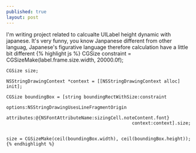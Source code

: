 ```yaml
---
published: true
layout: post
---
```


 I'm writing project related to calcualte UILabel height dynamic with japanese. 
 It's very funny, you know Janpanese different from other languag, Japanese's figurative language therefore calculation have a little bit different
 	{% highlight js %}
	CGSize constraint = CGSizeMake(label.frame.size.width, 20000.0f);
	
	CGSize size;
	
	NSStringDrawingContext *context = [[NSStringDrawingContext alloc] init];

	CGSize boundingBox = [string boundingRectWithSize:constraint
                                                   options:NSStringDrawingUsesLineFragmentOrigin
                                                attributes:@{NSFontAttributeName:sizingCell.noteContent.font}
                                                   context:context].size;


	size = CGSizeMake(ceil(boundingBox.width), ceil(boundingBox.height));
	{% endhighlight %}